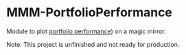 # MMM-PortfolioPerformance
Module to plot [portfolio performance](https://www.portfolio-performance.info/)) on a magic mirror.

Note: This project is unfinished and not ready for production.
